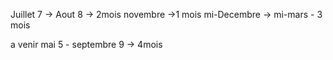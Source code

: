 Juillet 7 -> Aout 8 -> 2mois
novembre ->1 mois
mi-Decembre -> mi-mars - 3 mois

a venir 
mai 5 - septembre 9 -> 4mois